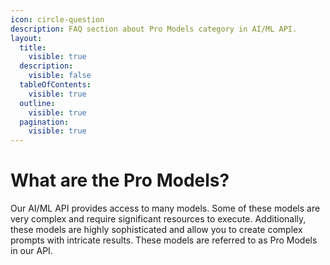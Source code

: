 ```yaml
---
icon: circle-question
description: FAQ section about Pro Models category in AI/ML API.
layout:
  title:
    visible: true
  description:
    visible: false
  tableOfContents:
    visible: true
  outline:
    visible: true
  pagination:
    visible: true
---
```


# What are the Pro Models?

Our AI/ML API provides access to many models. Some of these models are very complex and require significant resources to execute. Additionally, these models are highly sophisticated and allow you to create complex prompts with intricate results. These models are referred to as Pro Models in our API.
